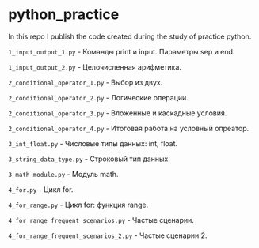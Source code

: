 # python_practice
In this repo I publish the code created during the study of practice python.

`1_input_output_1.py` - Команды print и input. Параметры sep и end.

`1_input_output_2.py` - Целочисленная арифметика.

`2_conditional_operator_1.py` - Выбор из двух.

`2_conditional_operator_2.py` - Логические операции.

`2_conditional_operator_3.py` - Вложенные и каскадные условия.

`2_conditional_operator_4.py` - Итоговая работа на условный опреатор.

`3_int_float.py` - Числовые типы данных: int, float.

`3_string_data_type.py` - Строковый тип данных.

`3_math_module.py` - Модуль math.

`4_for.py` - Цикл for.

`4_for_range.py` - Цикл for: функция range.

`4_for_range_frequent_scenarios.py` - Частые сценарии.

`4_for_range_frequent_scenarios_2.py` - Частые сценарии 2.
